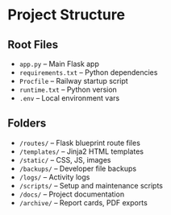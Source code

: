 # Project Structure

## Root Files
- `app.py` – Main Flask app
- `requirements.txt` – Python dependencies
- `Procfile` – Railway startup script
- `runtime.txt` – Python version
- `.env` – Local environment vars

## Folders
- `/routes/` – Flask blueprint route files
- `/templates/` – Jinja2 HTML templates
- `/static/` – CSS, JS, images
- `/backups/` – Developer file backups
- `/logs/` – Activity logs
- `/scripts/` – Setup and maintenance scripts
- `/docs/` – Project documentation
- `/archive/` – Report cards, PDF exports
